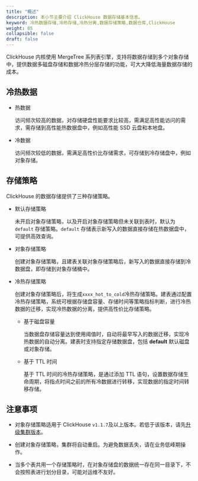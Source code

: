 ```yaml
---
title: "概述"
description: 本小节主要介绍 ClickHouse 数据存储基本信息。 
keyword: 冷热数据存储,冷热存储,冷热分离,数据存储策略,数据仓库,ClickHouse
weight: 05
collapsible: false
draft: false
---
```




ClickHouse 内核使用 MergeTree 系列表引擎，支持将数据存储到多个对象存储中，提供数据多磁盘存储和数据冷热分层存储的功能，可大大降低海量数据存储的成本。

## 冷热数据

- 热数据
  
  访问频次较高的数据，对存储硬盘性能要求比较高，需满足高性能访问的需求，需存储到高性能热数据盘中，例如高性能 SSD 云盘和本地盘。

- 冷数据
  
  访问频次较低的数据，需满足高性价比存储需求，可存储到冷存储盘中，例如对象存储。

## 存储策略

ClickHouse 的数据存储提供了三种存储策略。

- 默认存储策略

  未开启对象存储策略，以及开启对象存储策略但未关联到表时，默认为 `default` 存储策略。`default` 存储表示新写入的数据直接存储在热数据盘中，可提供高效查询。

- 对象存储策略
  
  创建对象存储策略，且建表关联对象存储策略后，新写入的数据直接存储到冷数据盘，即存储到对象存储桶中。

- 冷热存储策略

  创建对象存储策略后，将生成`xxxx_hot_to_cold`冷热存储策略。建表通过配置冷热存储策略，系统可根据存储盘容量、存储时间等策略指标判断，进行冷热数据的迁移，实现冷热数据的分离，提供高性价比存储策略。
  
  - 基于磁盘容量
  
     当数据盘存储容量达到使用阈值时，自动将最早写入的数据迁移，实现冷热数据的自动分离。建表时支持指定存储数据盘，包括 **default** 默认磁盘或对象存储。

  - 基于 TTL 时间
  
     基于 TTL 时间的冷热存储策略，是通过添加 TTL 语句，设置数据存储生命周期，将指点时间之前的所有冷数据进行转移，实现数据的指定时间转移存储。

## 注意事项

- 对象存储策略适用于 ClickHouse `v1.1.7`及以上版本。若低于该版本，请先[升级集群版本](../../cluster_lifecycle/upgrade)。

- 创建对象存储策略，集群将自动重启。为避免数据丢失，请在业务低峰期操作。

- 当多个表共用一个存储策略时，在对象存储盘的数据统一存在同一目录下，不会按照表进行划分目录，可能对运维不友好。
